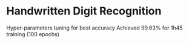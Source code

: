 # Handwritten Digit Recognition
 Hyper-parameters tuning for best accuracy
 Achieved 99.63% for 1h45 training (100 epochs)
